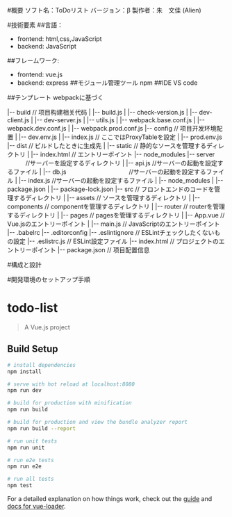 #概要
ソフト名：ToDoリスト
バージョン：β
製作者：朱　文佳 (Alien)

#技術要素
##言語：
* frontend: html,css,JavaScript
* backend: JavaScript

##フレームワーク:
* frontend: vue.js
* backend:  express
##モジュール管理ツール
npm
##IDE
VS code

##テンプレート
webpackに基づく

|-- build                       // 项目构建相关代码
|   |-- build.js
|   |-- check-version.js
|   |-- dev-client.js
|   |-- dev-server.js
|   |-- utils.js
|   |-- webpack.base.conf.js
|   |-- webpack.dev.conf.js
|   |-- webpack.prod.conf.js
|-- config                      // 项目开发环境配置
|   |-- dev.env.js
|   |-- index.js                // ここではProxyTableを設定
|   |-- prod.env.js
|-- dist                        // ビルドしたときに生成先
|   |-- static                  // 静的なソースを管理するディレクトリ
|   |-- index.html              // エントリーポイント
|-- node_modules
|-- server                 　　　//サーバーを設定するディレクトリ
|   |-- api.js                  //サーバーの起動を設定するファイル
|   |-- db.js　　　　　　　　　　  //サーバーの起動を設定するファイル
|   |-- index.js                //サーバーの起動を設定するファイル
|   |-- node_modules
|   |-- package.json
|   |-- package-lock.json
|-- src                         // フロントエンドのコードを管理するディレクトリ
|   |-- assets                  // ソースを管理するディレクトリ
|   |-- components              // componentを管理するディレクトリ
|   |-- router                  // routerを管理するディレクトリ
|   |-- pages                   // pagesを管理するディレクトリ
|   |-- App.vue                 // Vue.jsのエントリーポイント
|   |-- main.js                 // JavaScriptのエントリーポイント
|-- .babelrc
|-- .editorconfig
|-- .eslintignore               // ESLintチェックしたくないもの設定
|-- .eslistrc.js                // ESLint設定ファイル
|-- index.html                  // プロジェクトのエントリーポイント
|-- package.json                // 项目配置信息

#構成と設計


#開発環境のセットアップ手順


# todo-list

> A Vue.js project

## Build Setup

``` bash
# install dependencies
npm install

# serve with hot reload at localhost:8080
npm run dev

# build for production with minification
npm run build

# build for production and view the bundle analyzer report
npm run build --report

# run unit tests
npm run unit

# run e2e tests
npm run e2e

# run all tests
npm test
```

For a detailed explanation on how things work, check out the [guide](http://vuejs-templates.github.io/webpack/) and [docs for vue-loader](http://vuejs.github.io/vue-loader).
